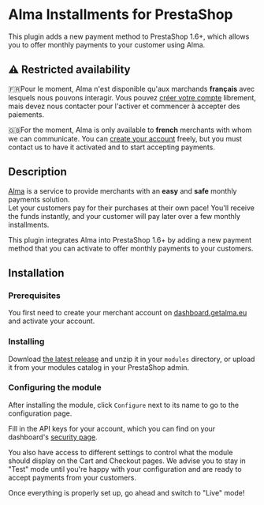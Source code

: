 Alma Installments for PrestaShop
===================================

This plugin adds a new payment method to PrestaShop 1.6+, which allows you to offer monthly payments to your customer using Alma.

## ⚠️ Restricted availability

🇫🇷Pour le moment, Alma n'est disponible qu'aux marchands **français** avec lesquels nous pouvons interagir. Vous pouvez [créer votre compte](https://dashboard.getalma.eu) librement, mais devez nous contacter pour l'activer et commencer à accepter des paiements.

🇬🇧For the moment, Alma is only available to **french** merchants with whom we can communicate. You can [create your account](https://dashboard.getalma.eu) freely, but you must contact us to have it activated and to start accepting payments.


## Description

[Alma](https://getalma.eu) is a service to provide merchants with an **easy** and **safe** monthly payments solution.  
Let your customers pay for their purchases at their own pace! You'll receive the funds instantly, and your customer will pay later over a few monthly installments.

This plugin integrates Alma into PrestaShop 1.6+ by adding a new payment method that you can activate to offer monthly payments to your customers.

## Installation

### Prerequisites

You first need to create your merchant account on [dashboard.getalma.eu](https://dashboard.getalma.eu) and activate your account.

### Installing

Download [the latest release](https://github.com/alma/alma-installments-prestashop/releases) and unzip it in your `modules` directory,
or upload it from your modules catalog in your PrestaShop admin.

### Configuring the module

After installing the module, click `Configure` next to its name to go to the configuration page.  

Fill in the API keys for your account, which you can find on your dashboard\'s [security page](https://dashboard.getalma.eu/security).

You also have access to different settings to control what the module should display on the Cart and Checkout pages.
We advise you to stay in \"Test\" mode until you\'re happy with your configuration and are ready to accept payments from your customers.

Once everything is properly set up, go ahead and switch to \"Live\" mode!
